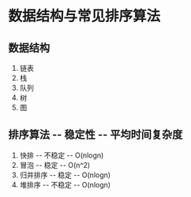 # 数据结构与常见排序算法
## 数据结构
1. 链表
2. 栈
3. 队列
4. 树
5. 图
## 排序算法 -- 稳定性 -- 平均时间复杂度
1. 快排 -- 不稳定 -- O(nlogn)
2. 冒泡 -- 稳定 -- O(n^2)
3. 归并排序 -- 稳定 -- O(nlogn)
4. 堆排序 -- 不稳定 -- O(nlogn)
